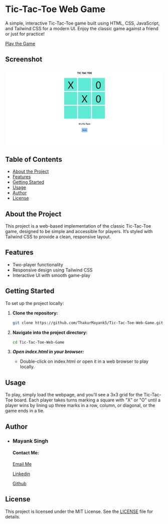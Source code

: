 # Tic-Tac-Toe Web Game

A simple, interactive Tic-Tac-Toe game built using HTML, CSS, JavaScript, and Tailwind CSS for a modern UI. Enjoy the classic game against a friend or just for practice!

[Play the Game](https://thakurmayank5.github.io/Tic-Tac-Toe-Web-Game/)
## Screenshot
![Game Screenshot](/src/res/GameScreen.jpg)

## Table of Contents
- [About the Project](#about-the-project)
- [Features](#features)
- [Getting Started](#getting-started)
- [Usage](#usage)
- [Author](#author)
- [License](#license)

## About the Project

This project is a web-based implementation of the classic Tic-Tac-Toe game, designed to be simple and accessible for players. It’s styled with Tailwind CSS to provide a clean, responsive layout.

## Features

- Two-player functionality
- Responsive design using Tailwind CSS
- Interactive UI with smooth game-play

## Getting Started

To set up the project locally:

1. **Clone the repository:**
   ```bash
   git clone https://github.com/ThakurMayank5/Tic-Tac-Toe-Web-Game.git
2. **Navigate into the project directory:**
    ```bash
    cd Tic-Tac-Toe-Web-Game
3. ***Open index.html in your browser:***

    - Double-click on index.html or open it in a web browser to play locally.

## Usage
To play, simply load the webpage, and you’ll see a 3x3 grid for the Tic-Tac-Toe board. Each player takes turns marking a square with "X" or "O" until a player wins by lining up three marks in a row, column, or diagonal, or the game ends in a tie.

## Author
- ### Mayank Singh

    #### Contact Me:

    [Email Me](mailto:mayanksingh5@gmail.com)

    [Linkedin](https://www.linkedin.com/in/mayank-singh5)

    [Github](https://github.com/ThakurMayank5)
## License
This project is licensed under the MIT License. See the [LICENSE](https://github.com/ThakurMayank5/Tic-Tac-Toe-Web-Game/blob/main/LICENSE) file for details.
